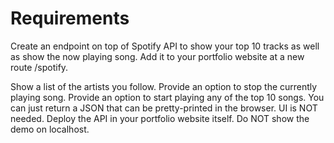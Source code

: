 # Requirements
Create an endpoint on top of Spotify API to show your top 10 tracks as well as show the now playing song. Add it to your portfolio website at a new route /spotify.

Show a list of the artists you follow.
Provide an option to stop the currently playing song.
Provide an option to start playing any of the top 10 songs.
You can just return a JSON that can be pretty-printed in the browser. UI is NOT needed.
Deploy the API in your portfolio website itself. Do NOT show the demo on localhost.